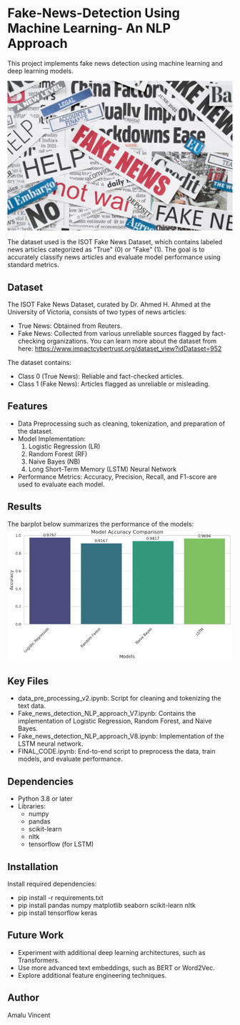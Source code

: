 # Fake-News-Detection Using Machine Learning- An NLP Approach
This project implements fake news detection using machine learning and deep learning models. 

![image alt](https://github.com/amaluvincent/Fake-News-Detection/blob/main/intro%20image.jpg?raw=true)

The dataset used is the ISOT Fake News Dataset, which contains labeled news articles categorized as "True" (0) or "Fake" (1). The goal is to accurately classify news articles and evaluate model performance using standard metrics.
## Dataset
The ISOT Fake News Dataset, curated by Dr. Ahmed H. Ahmed at the University of Victoria, consists of two types of news articles:

* True News: Obtained from Reuters.
* Fake News: Collected from various unreliable sources flagged by fact-checking organizations.
You can learn more about the dataset from here: https://www.impactcybertrust.org/dataset_view?idDataset=952 

The dataset contains:

* Class 0 (True News): Reliable and fact-checked articles.
* Class 1 (Fake News): Articles flagged as unreliable or misleading.
## Features
* Data Preprocessing such as cleaning, tokenization, and preparation of the dataset.
* Model Implementation:
  1. Logistic Regression (LR)
  2. Random Forest (RF)
  3. Naive Bayes (NB)
  4. Long Short-Term Memory (LSTM) Neural Network
* Performance Metrics: Accuracy, Precision, Recall, and F1-score are used to evaluate each model.
## Results
The barplot below summarizes the performance of the models:
![image alt](https://github.com/amaluvincent/Fake-News-Detection/blob/main/result%20comparison.png?raw=true)
## Key Files
* data_pre_processing_v2.ipynb: Script for cleaning and tokenizing the text data.
* Fake_news_detection_NLP_approach_V7.ipynb: Contains the implementation of Logistic Regression, Random Forest, and Naive Bayes.
* Fake_news_detection_NLP_approach_V8.ipynb: Implementation of the LSTM neural network.
* FINAL_CODE.ipynb: End-to-end script to preprocess the data, train models, and evaluate performance.
## Dependencies
* Python 3.8 or later
* Libraries:
     * numpy
     * pandas
     * scikit-learn
     * nltk
     * tensorflow (for LSTM)
## Installation
Install required dependencies:
* pip install -r requirements.txt
* pip install pandas numpy matplotlib seaborn scikit-learn nltk
* pip install tensorflow keras

## Future Work
* Experiment with additional deep learning architectures, such as Transformers.
* Use more advanced text embeddings, such as BERT or Word2Vec.
* Explore additional feature engineering techniques.
## Author
Amalu Vincent



